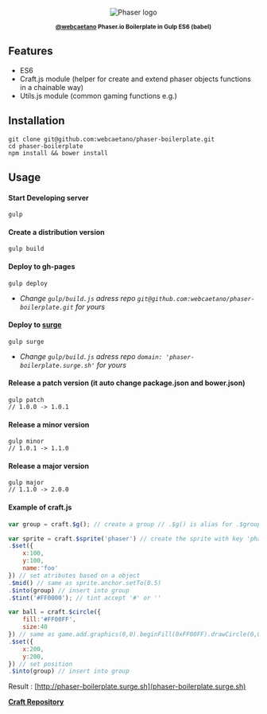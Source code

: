 <p align="center"><img alt="Phaser logo" src="http://i.imgur.com/FurA10V.png?1"></p>
<p align="center"><strong><sub><a href="https://github.com/webcaetano">@webcaetano</a> Phaser.io Boilerplate in Gulp ES6 (babel)</sub></strong></p>



## Features

- ES6
- Craft.js module (helper for create and extend phaser objects functions in a chainable way)
- Utils.js module (common gaming functions e.g.)


## Installation

```
git clone git@github.com:webcaetano/phaser-boilerplate.git
cd phaser-boilerplate
npm install && bower install
```

## Usage 

#### Start Developing server

```
gulp 
```

#### Create a distribution version

```
gulp build
```


#### Deploy to gh-pages

```
gulp deploy
``` 

* *Change `gulp/build.js` adress repo `git@github.com:webcaetano/phaser-boilerplate.git` for yours*


#### Deploy to [surge](http://surge.sh)

```
gulp surge
``` 

* *Change `gulp/build.js` adress repo `domain: 'phaser-boilerplate.surge.sh'` for yours*

#### Release a patch version (it auto change package.json and bower.json)


```
gulp patch
// 1.0.0 -> 1.0.1
```

#### Release a minor version 


```
gulp minor
// 1.0.1 -> 1.1.0
```


#### Release a major version 


```
gulp major
// 1.1.0 -> 2.0.0
```

#### Example of craft.js

```javascript
var group = craft.$g(); // create a group // .$g() is alias for .$group()

var sprite = craft.$sprite('phaser') // create the sprite with key 'phaser'
.$set({
	x:100,
	y:100,
	name:'foo'
}) // set atributes based on a object
.$mid() // same as sprite.anchor.setTo(0.5)
.$into(group) // insert into group
.$tint('#FF0000'); // tint accept '#' or '' 

var ball = craft.$circle({ 
	fill:'#FF00FF',
	size:40
}) // same as game.add.graphics(0,0).beginFill(0xFF00FF).drawCircle(0,0,40)
.$set({
	x:200,
	y:200,
}) // set position
.$into(group) // insert into group
```

Result : [http://phaser-boilerplate.surge.sh](phaser-boilerplate.surge.sh)

[**Craft Repository**](https://github.com/webcaetano/craft)
